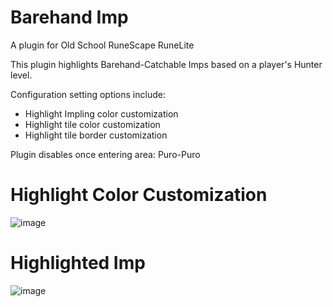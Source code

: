 # Barehand Imp

A plugin for Old School RuneScape RuneLite

This plugin highlights Barehand-Catchable Imps based on a player's Hunter level.

Configuration setting options include:
- Highlight Impling color customization
- Highlight tile color customization
- Highlight tile border customization

Plugin disables once entering area: Puro-Puro

# Highlight Color Customization
![image](https://github.com/user-attachments/assets/9df6bc6c-7947-43b9-9363-15c26e7e2357)

# Highlighted Imp
![image](https://github.com/user-attachments/assets/32013a4f-efb2-4150-87cf-140b3a478622)

